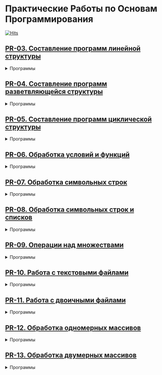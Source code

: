 # Практические Работы по Основам Программирования

[![Hits](https://hits.seeyoufarm.com/api/count/incr/badge.svg?url=https%3A%2F%2Fgithub.com%2Fzvshkin%2Fhomework&count_bg=%236FBDE5&title_bg=%23907D7D&icon=python.svg&icon_color=%236FBDE5&title=%D0%9F%D0%BE%D1%81%D0%B5%D1%82%D0%B8%D0%BB%D0%BE&edge_flat=true)](https://hits.seeyoufarm.com)

## [PR-03. Составление программ линейной структуры](./PR-03)
<details>
  <summary> Программы </summary>

  - **[ZV-01](./PR-03/ZV-01.py)**. Напишите пример условных операторов и посмотрите результат.
  - **[ZV-02](./PR-03/ZV-02.py)**. Калькулятор.
  - **[ZV-03](./PR-03/ZV-03.py)**. Логические выражения.
  - **[ZV-04](./PR-03/ZV-04.py)**. Условный оператор.
  - **[ZV-05](./PR-03/ZV-05.py)**. Практическое задание.

</details>

## [PR-04. Составление программ разветвляющейся структуры](./PR-04)
<details>
  <summary> Программы </summary>

  - **[ZV-01](./PR-04/ZV-01.py)**. Программа по алгоритмической конструкции.
  - **[ZV-02](./PR-04/ZV-02.py)**. Практическое задание.
  - **[ZV-03](./PR-04/ZV-03.py)**. Вычисление выражений.
  - **[ZV-04](./PR-04/ZV-04.py)**. Ввод данных и получение ответа.

</details>

## [PR-05. Составление программ циклической структуры](./PR-05)
<details>
  <summary> Программы </summary>

  - **[ZV-01](./PR-05/ZV-01.py)**. Программа с арифметическим выражением и условием.
  - **[ZV-02](./PR-05/ZV-02.py)**. Вывод четных чисел с помощью цикла.
  - **[ZV-03](./PR-05/ZV-03.py)**. Игра «Угадай число» с циклом и вводом данных.
  - **[ZV-04](./PR-05/ZV-04.py)**. Программа для расчета с использованием цикла.

</details>

## [PR-06. Обработка условий и функций](./PR-06)
<details>
  <summary> Программы </summary>

  - **[ZV-01](./PR-06/ZV-01.py)**. Вычисление на основе условий.
  - **[ZV-02](./PR-06/ZV-02.py)**. Вычисление функции на диапазоне.
  - **[ZV-03](./PR-06/ZV-03.py)**. Циклический вывод с условиями.
  - **[ZV-04](./PR-06/ZV-04.py)**. Циклический вывод с условием завершения.

</details>

## [PR-07. Обработка символьных строк](./PR-07)
<details>
  <summary> Программы </summary>

  - **[ZV-01](./PR-07/ZV-01.py)**. Преобразование строки в верхний регистр с заменой символов.
  - **[ZV-02](./PR-07/ZV-02.py)**. Удвоение каждого символа строки.
  - **[ZV-03](./PR-07/ZV-03.py)**. Подсчет гласных русских букв в строке.

</details>

## [PR-08. Обработка символьных строк и списков](./PR-08)
<details>
  <summary> Программы </summary>

  - **[ZV-01](./PR-08/ZV-01.py)**. Извлечение символов и срезов из строки.
  - **[ZV-02](./PR-08/ZV-02.py)**. Работа со списками: объединение и срезы.
  - **[ZV-03](./PR-08/ZV-03.py)**. Итерации по строкам и спискам, изменение типов данных.
  - **[ZV-04](./PR-08/ZV-04.py)**. Некоторые типы кортежей.
  - **[ZV-05](./PR-08/ZV-05.py)**. Работа с кортежами.

</details>

## [PR-09. Операции над множествами](./PR-09)
<details>
  <summary> Программы </summary>

  - **[ZV-01](./PR-09/ZV-01.py)**. Работа со словарем групп и студентов.
  - **[ZV-02](./PR-09/ZV-02.py)**. Операции над вложенными словарями.
  - **[ZV-03](./PR-09/ZV-03.py)**. Сумма квадратов элементов множества.
  - **[ZV-04](./PR-09/ZV-04.py)**. Сортировка множества в обратном порядке.

</details>

## [PR-10. Работа с текстовыми файлами](./PR-10)
<details>
  <summary> Программы </summary>

  - **[ZV-01](./PR-10/ZV-01.py)**. Чтение данных из файла и запись результата в файл.
  - **[ZV-02](./PR-10/ZV-02.py)**. Проверка условия и запись результата в текстовый файл.

</details>

## [PR-11. Работа с двоичными файлами](./PR-11)
<details>
  <summary> Программы </summary>

  - **[ZV-01](./PR-11/ZV-01.py)**. Чтение файла, вывод текста и его обработка.
  - **[ZV-02](./PR-11/ZV-02.py)**. Замена слова в строках файла.
  - **[ZV-03](./PR-11/ZV-03.py)**. Запись имени пользователя в файл.
  - **[ZV-04](./PR-11/ZV-04.py)**. Цикл для записи имен в файл.
  - **[ZV-05](./PR-11/ZV-05.py)**. Сохранение ответов в файл.

</details>

## [PR-12. Обработка одномерных массивов](./PR-12)
<details>
  <summary> Программы </summary>

  - **[ZV-01](./PR-12/ZV-01.py)**. Обработка массива с вычислением математических операций, запись результатов в файл.
  
</details>

## [PR-13. Обработка двумерных массивов](./PR-13)
<details>
  <summary> Программы </summary>

  - **[ZV-01](./PR-13/ZV-01.py)**. Обработка двумерной матрицы: вычисление математических операций, извлечение столбцов и строк, запись результатов в файл.

</details>


